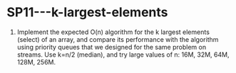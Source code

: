 # SP11---k-largest-elements
1. Implement the expected O(n) algorithm for the k largest elements (select)
   of an array, and compare its performance with the algorithm using
   priority queues that we designed for the same problem on streams.
   Use k=n/2 (median), and try large values of n: 16M, 32M, 64M, 128M, 256M.
